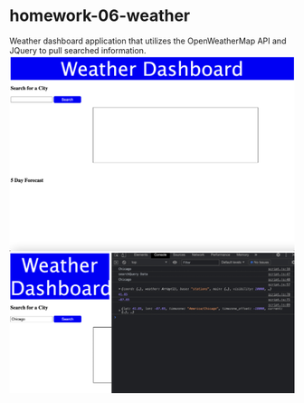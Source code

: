 # homework-06-weather
Weather dashboard application that utilizes the OpenWeatherMap API and JQuery to pull searched information. 
![screenshot](./assets/screenshot.jpg "Screenshot")
![screenshot](./assets/screenshot2.jpg "screenshot2")
